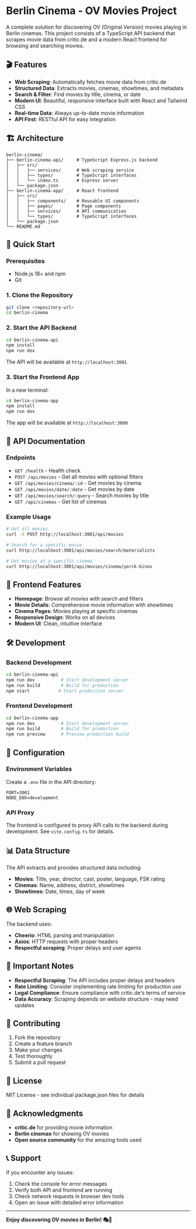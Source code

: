 # Berlin Cinema - OV Movies Project

A complete solution for discovering OV (Original Version) movies playing in Berlin cinemas. This project consists of a TypeScript API backend that scrapes movie data from critic.de and a modern React frontend for browsing and searching movies.

## 🎬 Features

- **Web Scraping**: Automatically fetches movie data from critic.de
- **Structured Data**: Extracts movies, cinemas, showtimes, and metadata
- **Search & Filter**: Find movies by title, cinema, or date
- **Modern UI**: Beautiful, responsive interface built with React and Tailwind CSS
- **Real-time Data**: Always up-to-date movie information
- **API First**: RESTful API for easy integration

## 🏗️ Architecture

```
berlin-cinema/
├── berlin-cinema-api/     # TypeScript Express.js backend
│   ├── src/
│   │   ├── services/      # Web scraping service
│   │   ├── types/         # TypeScript interfaces
│   │   └── index.ts       # Express server
│   └── package.json
├── berlin-cinema-app/     # React frontend
│   ├── src/
│   │   ├── components/    # Reusable UI components
│   │   ├── pages/         # Page components
│   │   ├── services/      # API communication
│   │   └── types/         # TypeScript interfaces
│   └── package.json
└── README.md
```

## 🚀 Quick Start

### Prerequisites

- Node.js 18+ and npm
- Git

### 1. Clone the Repository

```bash
git clone <repository-url>
cd berlin-cinema
```

### 2. Start the API Backend

```bash
cd berlin-cinema-api
npm install
npm run dev
```

The API will be available at `http://localhost:3001`

### 3. Start the Frontend App

In a new terminal:

```bash
cd berlin-cinema-app
npm install
npm run dev
```

The app will be available at `http://localhost:3000`

## 📖 API Documentation

### Endpoints

- `GET /health` - Health check
- `POST /api/movies` - Get all movies with optional filters
- `GET /api/movies/cinema/:id` - Get movies by cinema
- `GET /api/movies/date/:date` - Get movies by date
- `GET /api/movies/search/:query` - Search movies by title
- `GET /api/cinemas` - Get list of cinemas

### Example Usage

```bash
# Get all movies
curl -X POST http://localhost:3001/api/movies

# Search for a specific movie
curl http://localhost:3001/api/movies/search/materialists

# Get movies at a specific cinema
curl http://localhost:3001/api/movies/cinema/yorck-kinos
```

## 🎨 Frontend Features

- **Homepage**: Browse all movies with search and filters
- **Movie Details**: Comprehensive movie information with showtimes
- **Cinema Pages**: Movies playing at specific cinemas
- **Responsive Design**: Works on all devices
- **Modern UI**: Clean, intuitive interface

## 🛠️ Development

### Backend Development

```bash
cd berlin-cinema-api
npm run dev          # Start development server
npm run build        # Build for production
npm start           # Start production server
```

### Frontend Development

```bash
cd berlin-cinema-app
npm run dev          # Start development server
npm run build        # Build for production
npm run preview      # Preview production build
```

## 🔧 Configuration

### Environment Variables

Create a `.env` file in the API directory:

```env
PORT=3001
NODE_ENV=development
```

### API Proxy

The frontend is configured to proxy API calls to the backend during development. See `vite.config.ts` for details.

## 📊 Data Structure

The API extracts and provides structured data including:

- **Movies**: Title, year, director, cast, poster, language, FSK rating
- **Cinemas**: Name, address, district, showtimes
- **Showtimes**: Date, times, day of week

## 🌐 Web Scraping

The backend uses:
- **Cheerio**: HTML parsing and manipulation
- **Axios**: HTTP requests with proper headers
- **Respectful scraping**: Proper delays and user agents

## 🚨 Important Notes

- **Respectful Scraping**: The API includes proper delays and headers
- **Rate Limiting**: Consider implementing rate limiting for production use
- **Legal Compliance**: Ensure compliance with critic.de's terms of service
- **Data Accuracy**: Scraping depends on website structure - may need updates

## 🤝 Contributing

1. Fork the repository
2. Create a feature branch
3. Make your changes
4. Test thoroughly
5. Submit a pull request

## 📝 License

MIT License - see individual package.json files for details

## 🙏 Acknowledgments

- **critic.de** for providing movie information
- **Berlin cinemas** for showing OV movies
- **Open source community** for the amazing tools used

## 📞 Support

If you encounter any issues:

1. Check the console for error messages
2. Verify both API and frontend are running
3. Check network requests in browser dev tools
4. Open an issue with detailed error information

---

**Enjoy discovering OV movies in Berlin! 🎭🍿**

